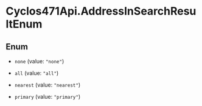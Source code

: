 # Cyclos471Api.AddressInSearchResultEnum

## Enum


* `none` (value: `"none"`)

* `all` (value: `"all"`)

* `nearest` (value: `"nearest"`)

* `primary` (value: `"primary"`)



